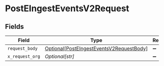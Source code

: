 # PostEIngestEventsV2Request


## Fields

| Field                                                                                                 | Type                                                                                                  | Required                                                                                              | Description                                                                                           |
| ----------------------------------------------------------------------------------------------------- | ----------------------------------------------------------------------------------------------------- | ----------------------------------------------------------------------------------------------------- | ----------------------------------------------------------------------------------------------------- |
| `request_body`                                                                                        | [Optional[PostEIngestEventsV2RequestBody]](../../models/operations/posteingesteventsv2requestbody.md) | :heavy_minus_sign:                                                                                    | N/A                                                                                                   |
| `x_request_org`                                                                                       | *Optional[str]*                                                                                       | :heavy_minus_sign:                                                                                    | N/A                                                                                                   |